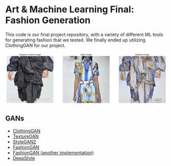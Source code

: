 # Art & Machine Learning Final: Fashion Generation
This code is our final project repository, with a variety of different ML tools for generating fashion that we tested. We finally ended up utilizing ClothingGAN for our project.

<img src="results\results (16).png" width="900px"/>

## GANs
- <a href='https://github.com/mfrashad/ClothingGAN' >ClothingGAN</a>  
- <a href='https://github.com/janesjanes/Pytorch-TextureGAN' >TextureGAN</a>
- <a href='https://github.com/NVlabs/stylegan2'> StyleGAN2</a>
- <a href='https://github.com/zhusz/ICCV17-fashionGAN' >FashionGAN</a>  
- <a href='https://github.com/spuliz/fashionGAN' >FashionGAN (another implementation)</a>
- <a href='https://github.com/itsuncheng/DeepStyle'> DeepStyle</a>
